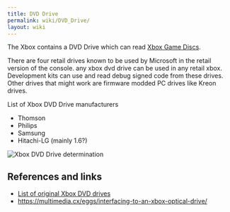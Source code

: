 ```yaml
---
title: DVD Drive
permalink: wiki/DVD_Drive/
layout: wiki
---
```


The Xbox contains a DVD Drive which can read [Xbox Game
Discs](/wiki/Xbox_Game_Disc "wikilink").

There are four retail drives known to be used by Microsoft in the retail
version of the console. any xbox dvd drive can be used in any retail
xbox. Development kits can use and read debug signed code from these
drives. Other drives that might work are firmware modded PC drives like
Kreon drives.

List of Xbox DVD Drive manufacturers

-   Thomson
-   Philips
-   Samsung
-   Hitachi-LG (mainly 1.6?)

![Xbox DVD Drive
determination](Xbox_drivedetermination.png "Xbox DVD Drive determination")

References and links
--------------------

-   [List of original Xbox DVD
    drives](http://web.archive.org/web/20151026074806/http://home.comcast.net/~admiral_powerslave/dvddrives.html)
-   <https://multimedia.cx/eggs/interfacing-to-an-xbox-optical-drive/>

